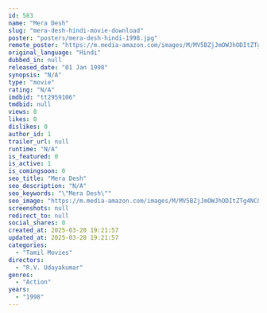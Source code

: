 ```yaml
---
id: 583
name: "Mera Desh"
slug: "mera-desh-hindi-movie-download"
poster: "posters/mera-desh-hindi-1998.jpg"
remote_poster: "https://m.media-amazon.com/images/M/MV5BZjJmOWJhODItZTg4NC00MGI5LWI0NGMtNzkxMzU4MTA2ZDlhXkEyXkFqcGdeQXVyODE5NzE3OTE@._V1_SX300.jpg"
original_language: "Hindi"
dubbed_in: null
released_date: "01 Jan 1998"
synopsis: "N/A"
type: "movie"
rating: "N/A"
imdbid: "tt2959106"
tmdbid: null
views: 0
likes: 0
dislikes: 0
author_id: 1
trailer_url: null
runtime: "N/A"
is_featured: 0
is_active: 1
is_comingsoon: 0
seo_title: "Mera Desh"
seo_description: "N/A"
seo_keywords: "\"Mera Desh\""
seo_image: "https://m.media-amazon.com/images/M/MV5BZjJmOWJhODItZTg4NC00MGI5LWI0NGMtNzkxMzU4MTA2ZDlhXkEyXkFqcGdeQXVyODE5NzE3OTE@._V1_SX300.jpg"
screenshots: null
redirect_to: null
social_shares: 0
created_at: 2025-03-20 19:21:57
updated_at: 2025-03-20 19:21:57
categories:
  - "Tamil Movies"
directors:
  - "R.V. Udayakumar"
genres:
  - "Action"
years:
  - "1998"
---
```

